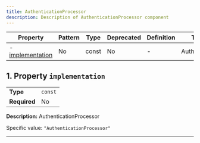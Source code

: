 ```yaml
---
title: AuthenticationProcessor
description: Description of AuthenticationProcessor component
---
```


| Property                             | Pattern | Type  | Deprecated | Definition | Title/Description       |
| ------------------------------------ | ------- | ----- | ---------- | ---------- | ----------------------- |
| - [implementation](#implementation ) | No      | const | No         | -          | AuthenticationProcessor |

## <a name="implementation"></a>1. Property `implementation`

|              |         |
| ------------ | ------- |
| **Type**     | `const` |
| **Required** | No      |

**Description:** AuthenticationProcessor

Specific value: `"AuthenticationProcessor"`

----------------------------------------------------------------------------------------------------------------------------

